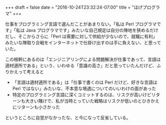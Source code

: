 +++
draft = false
date = "2016-10-24T23:32:24-07:00"
title = "ほげプログラマ"
+++

仕事をプログラミング言語で選んだことがあまりない。「私は Perl プログラマです」「私は Java プログラマです」みたいな自己規定は自分の陣地を狭めるだけだし、そこからさらに「Perl は需要に対して供給が少ないので、就職に有利」みたいな陣取り合戦をインターネットで仕掛け出すのは手に負えない、と思っていた。

この根幹にあるのは「エンジニアリングによる問題解決が仕事であって、言語は適材適所である」という、いわゆる「意識の高さ」だと思っていたんだけど、ふりかえって考えると

* 「言語は適材適所である」は「仕事で書くのは Perl だけど、好きな言語は Perl ではない」みたいな、不本意な境遇についてのいいわけの面があった
* 特定のプログラミング言語に深くコミットするのは、リスクが高いけどリターンも大きい賭けで、私が当時とっていた戦略はリスクが低いのとひきかえにリターンも小さかった

というところに自覚がなかったな、と今になって反省している。

